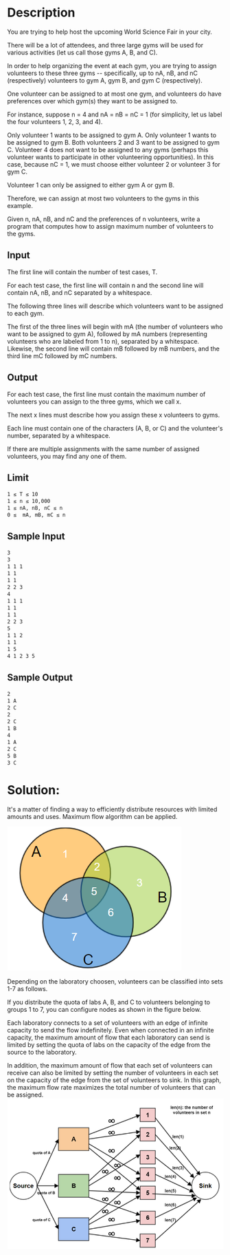 # Description

You are trying to help host the upcoming World Science Fair in your city.

There will be a lot of attendees, and three large gyms will be used for various activities (let us call those gyms A, B, and C).

In order to help organizing the event at each gym, you are trying to assign volunteers to these three gyms -- specifically, up to nA, nB, and nC (respectively) volunteers to gym A, gym B, and gym C (respectively).

One volunteer can be assigned to at most one gym, and volunteers do have preferences over which gym(s) they want to be assigned to.

For instance, suppose n = 4 and nA = nB = nC = 1 (for simplicity, let us label the four volunteers 1, 2, 3, and 4).

Only volunteer 1 wants to be assigned to gym A.
Only volunteer 1 wants to be assigned to gym B.
Both volunteers 2 and 3 want to be assigned to gym C.
Volunteer 4 does not want to be assigned to any gyms (perhaps this volunteer wants to participate in other volunteering opportunities).
In this case, because nC = 1, we must choose either volunteer 2 or volunteer 3 for gym C.

Volunteer 1 can only be assigned to either gym A or gym B.

Therefore, we can assign at most two volunteers to the gyms in this example.

Given n, nA, nB, and nC and the preferences of n volunteers, write a program that computes how to assign maximum number of volunteers to the gyms.

## Input
The first line will contain the number of test cases, T.

For each test case, the first line will contain n and the second line will contain nA, nB, and nC separated by a whitespace.

The following three lines will describe which volunteers want to be assigned to each gym.

The first of the three lines will begin with mA (the number of volunteers who want to be assigned to gym A), followed by mA numbers (representing volunteers who are labeled from 1 to n), separated by a whitespace. Likewise, the second line will contain mB followed by mB numbers, and the third line mC followed by mC numbers.

## Output
For each test case, the first line must contain the maximum number of volunteers you can assign to the three gyms, which we call x.

The next x lines must describe how you assign these x volunteers to gyms.

Each line must contain one of the characters (A, B, or C) and the volunteer's number, separated by a whitespace.

If there are multiple assignments with the same number of assigned volunteers, you may find any one of them.

## Limit
```
1 ≤ T ≤ 10
1 ≤ n ≤ 10,000
1 ≤ nA, nB, nC ≤ n
0 ≤  mA, mB, mC ≤ n
```

## Sample Input
```
3
3
1 1 1
1 1
1 1
2 2 3
4
1 1 1
1 1
1 1
2 2 3
5
1 1 2
1 1
1 5
4 1 2 3 5
```
## Sample Output
```
2
1 A
2 C
2
2 C
1 B
4
1 A
2 C
5 B
3 C
```

# Solution:
It's a matter of finding a way to efficiently distribute resources with limited amounts and uses. Maximum flow algorithm can be applied.

![image info](./1.png)

Depending on the laboratory choosen, volunteers can be classified into sets 1-7 as follows.

If you distribute the quota of labs A, B, and C to volunteers belonging to groups 1 to 7, you can configure nodes as shown in the figure below.

Each laboratory connects to a set of volunteers with an edge of infinite capacity to send the flow indefinitely. Even when connected in an infinite capacity, the maximum amount of flow that each laboratory can send is limited by setting the quota of labs on the capacity of the edge from the source to the laboratory.

In addition, the maximum amount of flow that each set of volunteers can receive can also be limited by setting the number of volunteers in each set on the capacity of the edge from the set of volunteers to sink. In this graph, the maximum flow rate maximizes the total number of volunteers that can be assigned. ![image info](./2.png)